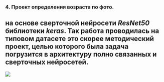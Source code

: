 ### 4. Проект определения возраста по фото.
на основе сверточной нейросети **_ResNet50_** библиотеки **_keras_**.
Так работа проводилась на типовом датасете это скорее методический проект, целью которого была
задача погрузится в архитектуру полно связанных и сверточных нейросетей.
---
![](https://i.ibb.co/jRLY6v4/image.png)